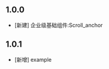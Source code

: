 <!--
 * @Author: lipeng 1162423147@qq.com
 * @Date: 2023-09-24 17:04:48
 * @LastEditors: lipeng 1162423147@qq.com
 * @LastEditTime: 2023-10-12 23:23:16
 * @FilePath: /phoenix_scroll_anchor/CHANGELOG.md
 * @Description: 这是默认设置,请设置`customMade`, 打开koroFileHeader查看配置 进行设置: https://github.com/OBKoro1/koro1FileHeader/wiki/%E9%85%8D%E7%BD%AE
-->
## 1.0.0

* [新建] 企业级基础组件:Scroll_anchor


## 1.0.1

* [新增] example